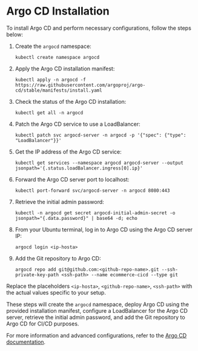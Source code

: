 
# Argo CD Installation

To install Argo CD and perform necessary configurations, follow the steps below:

1. Create the `argocd` namespace:

   ```shell
   kubectl create namespace argocd
   ```

2. Apply the Argo CD installation manifest:

   ```shell
   kubectl apply -n argocd -f https://raw.githubusercontent.com/argoproj/argo-cd/stable/manifests/install.yaml
   ```

3. Check the status of the Argo CD installation:

   ```shell
   kubectl get all -n argocd
   ```

4. Patch the Argo CD service to use a LoadBalancer:

   ```shell
   kubectl patch svc argocd-server -n argocd -p '{"spec": {"type": "LoadBalancer"}}'
   ```

5. Get the IP address of the Argo CD service:

   ```shell
   kubectl get services --namespace argocd argocd-server --output jsonpath='{.status.loadBalancer.ingress[0].ip}'
   ```

6. Forward the Argo CD server port to localhost:

   ```shell
   kubectl port-forward svc/argocd-server -n argocd 8080:443
   ```

7. Retrieve the initial admin password:

   ```shell
   kubectl -n argocd get secret argocd-initial-admin-secret -o jsonpath="{.data.password}" | base64 -d; echo
   ```

8. From your Ubuntu terminal, log in to Argo CD using the Argo CD server IP:

   ```shell
   argocd login <ip-hosta>
   ```

9. Add the Git repository to Argo CD:

   ```shell
   argocd repo add git@github.com:<github-repo-name>.git --ssh-private-key-path <ssh-path> --name ecommerce-cicd --type git
   ```

Replace the placeholders `<ip-hosta>`, `<github-repo-name>`, `<ssh-path>` with the actual values specific to your setup.

These steps will create the `argocd` namespace, deploy Argo CD using the provided installation manifest, configure a LoadBalancer for the Argo CD server, retrieve the initial admin password, and add the Git repository to Argo CD for CI/CD purposes.

For more information and advanced configurations, refer to the [Argo CD documentation](https://argoproj.github.io/argo-cd/).
